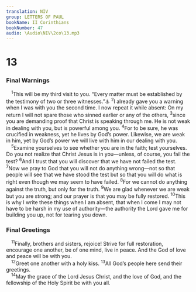 ```yaml
---
translation: NIV
group: LETTERS OF PAUL
bookName: II Corinthians 
bookNumber: 47
audio: \Audio\NIV\2co\13.mp3
---
```


<div class="title"><h1>13</h1><h3>Final Warnings </h3></div>
<span class="verse 2co_13_1"> <sup>1</sup>This will be my third visit to you. “Every matter must be established by the testimony of two or three witnesses.”<a data-toggle="tooltip" data-placement="bottom" title="Deut. 19:15">⚓</a></span>
<span class="verse 2co_13_2"><sup>2</sup>I already gave you a warning when I was with you the second time. I now repeat it while absent: On my return I will not spare those who sinned earlier or any of the others, </span>
<span class="verse 2co_13_3"><sup>3</sup>since you are demanding proof that Christ is speaking through me. He is not weak in dealing with you, but is powerful among you. </span>
<span class="verse 2co_13_4"><sup>4</sup>For to be sure, he was crucified in weakness, yet he lives by God’s power. Likewise, we are weak in him, yet by God’s power we will live with him in our dealing with you. <br/></span>
<span class="verse 2co_13_5"> <sup>5</sup>Examine yourselves to see whether you are in the faith; test yourselves. Do you not realize that Christ Jesus is in you—unless, of course, you fail the test? </span>
<span class="verse 2co_13_6"><sup>6</sup>And I trust that you will discover that we have not failed the test. </span>
<span class="verse 2co_13_7"><sup>7</sup>Now we pray to God that you will not do anything wrong—not so that people will see that we have stood the test but so that you will do what is right even though we may seem to have failed. </span>
<span class="verse 2co_13_8"><sup>8</sup>For we cannot do anything against the truth, but only for the truth. </span>
<span class="verse 2co_13_9"><sup>9</sup>We are glad whenever we are weak but you are strong; and our prayer is that you may be fully restored. </span>
<span class="verse 2co_13_10"><sup>10</sup>This is why I write these things when I am absent, that when I come I may not have to be harsh in my use of authority—the authority the Lord gave me for building you up, not for tearing you down. <br/></span>
<div class="title"><h3>Final Greetings </h3></div>
<span class="verse 2co_13_11"> <sup>11</sup>Finally, brothers and sisters, rejoice! Strive for full restoration, encourage one another, be of one mind, live in peace. And the God of love and peace will be with you. <br/></span>
<span class="verse 2co_13_12"> <sup>12</sup>Greet one another with a holy kiss. </span>
<span class="verse 2co_13_13"><sup>13</sup>All God’s people here send their greetings. <br/></span>
<span class="verse 2co_13_14"> <sup>14</sup>May the grace of the Lord Jesus Christ, and the love of God, and the fellowship of the Holy Spirit be with you all. <br/></span>
